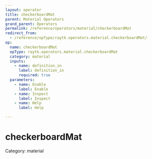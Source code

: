 ```yaml
---
layout: operator
title: checkerboardMat
parent: Material Operators
grand_parent: Operators
permalink: /reference/operators/material/checkerboardMat
redirect_from:
  - /reference/opType/raytk.operators.material.checkerboardMat/
op:
  name: checkerboardMat
  opType: raytk.operators.material.checkerboardMat
  category: material
  inputs:
    - name: definition_in
      label: definition_in
      required: true
  parameters:
    - name: Enable
      label: Enable
    - name: Inspect
      label: Inspect
    - name: Help
      label: Help

---
```


# checkerboardMat

Category: material

